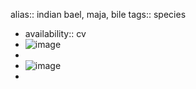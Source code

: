 alias:: indian bael, maja, bile
tags:: species

- availability:: cv
- ![image](https://ipfs.io/ipfs/QmQJ3AiSgFKpaaCsn5EfhH5zxwkPsH21m23YoAymVrYFqz)
-
- ![image](https://ipfs.io/ipfs/Qma1u6h7dtPpybHMqzETnXogwNrsHc87K24ntAofhSN8gS)
-